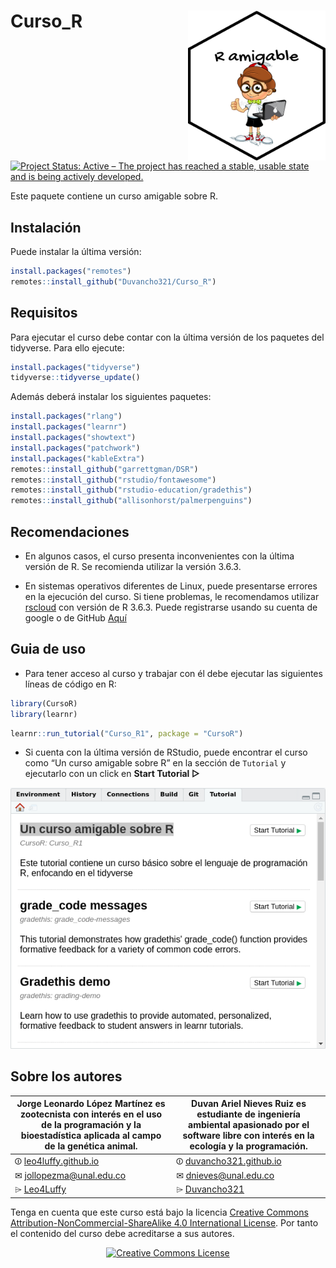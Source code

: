 
# Curso\_R <img src="./inst/tutorials/Curso_R1/images/imagen_curso.png" align="right" width="220" height="240" />

[![Project Status: Active – The project has reached a stable, usable
state and is being actively
developed.](https://www.repostatus.org/badges/latest/active.svg)](https://www.repostatus.org/#active)

Este paquete contiene un curso amigable sobre R.

## Instalación

Puede instalar la última versión:

``` r
install.packages("remotes")
remotes::install_github("Duvancho321/Curso_R")
```

## Requisitos

Para ejecutar el curso debe contar con la última versión de los paquetes
del tidyverse. Para ello ejecute:

``` r
install.packages("tidyverse")
tidyverse::tidyverse_update()
```

Además deberá instalar los siguientes paquetes:

``` r
install.packages("rlang")
install.packages("learnr")
install.packages("showtext")
install.packages("patchwork")
install.packages("kableExtra")
remotes::install_github("garrettgman/DSR")
remotes::install_github("rstudio/fontawesome")
remotes::install_github("rstudio-education/gradethis")
remotes::install_github("allisonhorst/palmerpenguins")
```

## Recomendaciones

  - En algunos casos, el curso presenta inconvenientes con la última
    versión de R. Se recomienda utilizar la versión 3.6.3.

  - En sistemas operativos diferentes de Linux, puede presentarse
    errores en la ejecución del curso. Si tiene problemas, le
    recomendamos utilizar [rscloud](https://rstudio.cloud/) con versión
    de R 3.6.3. Puede registrarse usando su cuenta de google o de GitHub
    [Aquí](https://login.rstudio.cloud/register?redirect=https%3A%2F%2Fclient.login.rstudio.cloud%2Foauth%2Flogin%3Fshow_auth%3D0%26show_login%3D1%26show_setup%3D1)

## Guia de uso

  - Para tener acceso al curso y trabajar con él debe ejecutar las
    siguientes líneas de código en R:

<!-- end list -->

``` r
library(CursoR)
library(learnr)
```

``` r
learnr::run_tutorial("Curso_R1", package = "CursoR")
```

  - Si cuenta con la última versión de RStudio, puede encontrar el curso
    como “Un curso amigable sobre R” en la sección de `Tutorial` y
    ejecutarlo con un click en **Start Tutorial ▷**

![](vignettes/Run.png)

## Sobre los autores

| **Jorge Leonardo López Martínez** es zootecnista con interés en el uso de la programación y la bioestadística aplicada al campo de la genética animal. | **Duvan Ariel Nieves Ruiz** es estudiante de ingeniería ambiental apasionado por el software libre con interés en la ecología y la programación.|
| -------- | -------- |
|<i class="fab fa-black-tie"></i> ⏼ [leo4luffy.github.io](https://leo4luffy.github.io/) |<i class="fab fa-black-tie"></i> ⏼ [duvancho321.github.io](https://duvancho321.github.io/) |
|<i class="fas fa-envelope"></i> ✉ <jollopezma@unal.edu.co> | <i class="fas fa-envelope"></i> ✉ <dnieves@unal.edu.co><br> |
| <i class="fa fa-github"></i> ⌲ [Leo4Luffy](https://github.com/Leo4Luffy) | <i class="fa fa-github"></i> ⌲ [Duvancho321](https://github.com/Duvancho321) |

Tenga en cuenta que este curso está bajo la licencia <a rel="license" href="http://creativecommons.org/licenses/by-nc-sa/4.0/">Creative Commons Attribution-NonCommercial-ShareAlike 4.0 International License</a>. Por tanto el contenido del curso debe acreditarse a sus autores.

<section style="text-align: center;"><a rel="license" href="http://creativecommons.org/licenses/by-nc-sa/4.0/"><img alt="Creative Commons License" style="border-width:0" src="https://i.creativecommons.org/l/by-nc-sa/4.0/88x31.png" /></a><br/></section>
